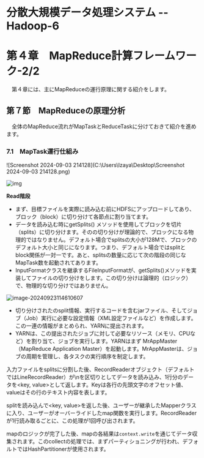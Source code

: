 # 分散大規模データ処理システム -- Hadoop-6

# 第４章　MapReduce計算フレームワーク-2/2

　第４章には、主にMapReduceの運行原理に関する紹介をします。

## 第７節　MapReduceの原理分析

　全体のMapReduce流れがMapTaskとReduceTaskに分けておきて紹介を進めます。

### 7.1　MapTask運行仕組み

![Screenshot 2024-09-03 214128](C:\Users\Izaya\Desktop\Screenshot 2024-09-03 214128.png)

![img](D:\OneDrive\picture\Typora\BigData\Hadoop\a9b2a382aae117feefb7706a65771940.png)

**Read階段**

- まず、目標ファイルを実際に読み込む前にHDFSにアップロードしてあり、ブロック（block）に切り分けて各節点に割り当てます。
- データを読み込む時にgetSplits() メソッドを使用してブロックを切片（splits）に切り分けます。そのの切り分けが理論的で、ブロックになる物理的ではなりません。デフォルト場合でsplitsの大小が128Mで、ブロックのデフォルト大小と同じになります。つまり、デフォルト場合ではsplitとblock関係が一対一です。あと、splitsの数量に応じて次の階段の同じなMapTask数を起動されてあります。
- InputFormatクラスを継承するFileInputFormatが、getSplits()メソッドを実装してファイルの切り分けをします。この切り分けは論理的（ロジック）で、物理的な切り分けではありません。

![image-20240923114610607](D:\OneDrive\picture\Typora\BigData\Hadoop\image-20240923114610607.png)

- 切り分けされたのsplit情報、実行するコードを含むjarファイル、そしてジョブ（Job）実行に必要な設定情報（XML設定ファイルなど）を作成します。この一連の情報がまとめられ、YARNに提出されます。
- YARNは、この提出されたジョブに対して必要なリソース（メモリ、CPUなど）を割り当て、ジョブを実行します。YARNはまず MrAppMaster（MapReduce Application Master）を起動します。MrAppMasterは、ジョブの周期を管理し、各タスクの実行順序を制定します。

入力ファイルをsplitsに分割した後、RecordReaderオブジェクト（デフォルトではLineRecordReader）が\nを区切りとしてデータを読み込み、1行分のデータを<key, value>として返します。Keyは各行の先頭文字のオフセット値、valueはその行のテキスト内容を表します。

splitを読み込んで<key, value>を返した後、ユーザーが継承したMapperクラスに入り、ユーザーがオーバーライドしたmap関数を実行します。RecordReaderが1行読み取るごとに、この処理が1回呼び出されます。

mapのロジックが完了した後、mapの各結果は`context.write`を通じてデータ収集されます。このcollectの処理では、まずパーティショニングが行われ、デフォルトではHashPartitionerが使用されます。